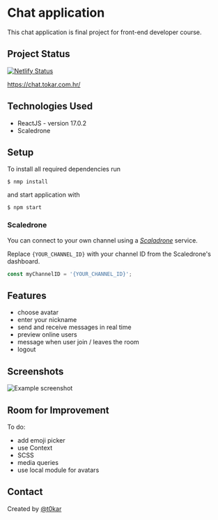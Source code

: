 # Chat application

This chat application is final project for front-end developer course.

## Project Status

[![Netlify Status](https://api.netlify.com/api/v1/badges/391a2c19-8a0b-4128-b379-ad4f4350fee1/deploy-status)](https://app.netlify.com/sites/chat-app-tokar/deploys)

https://chat.tokar.com.hr/

## Technologies Used

- ReactJS - version 17.0.2
- Scaledrone

## Setup

To install all required dependencies run

```
$ nmp install
```

and start application with

```
$ npm start
```

### Scaledrone

You can connect to your own channel using a [_Scaladrone_](https://www.scaledrone.com/) service.

Replace `{YOUR_CHANNEL_ID}` with your channel ID from the Scaledrone's dashboard.

```javascript
const myChannelID = '{YOUR_CHANNEL_ID}';
```

## Features

- choose avatar
- enter your nickname
- send and receive messages in real time
- preview online users
- message when user join / leaves the room
- logout

## Screenshots

![Example screenshot](./img/screenshot.png)

## Room for Improvement

To do:

- add emoji picker
- use Context
- SCSS
- media queries
- use local module for avatars

## Contact

Created by [@t0kar](https://github.com/t0kar)
